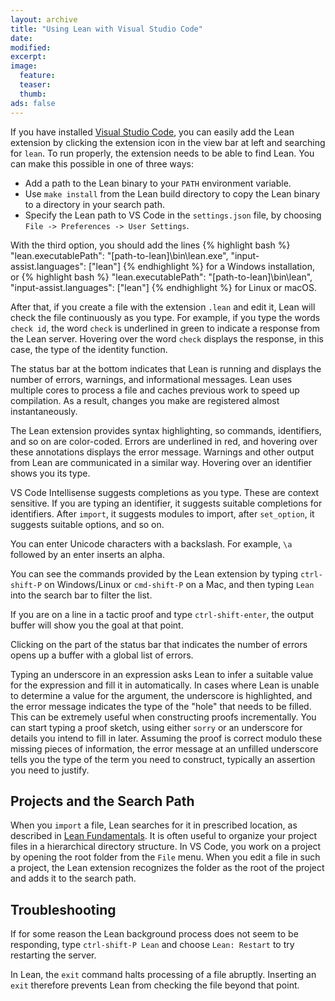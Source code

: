```yaml
---
layout: archive
title: "Using Lean with Visual Studio Code"
date:
modified:
excerpt:
image:
  feature:
  teaser:
  thumb:
ads: false
---
```


If you have installed [Visual Studio Code](https://code.visualstudio.com/), you can easily add the Lean extension by clicking the extension icon in the view bar at left and searching for `lean`. To run properly, the extension needs to be able to find Lean. You can make this possible in one of three ways:
- Add a path to the Lean binary to your `PATH` environment variable.
- Use `make install` from the Lean build directory to copy the Lean binary to a directory in your search path.
- Specify the Lean path to VS Code in the `settings.json` file, by choosing `File -> Preferences -> User Settings`.

With the third option, you should add the lines
{% highlight bash %}
  "lean.executablePath": "[path-to-lean]\\bin\\lean.exe",
  "input-assist.languages": ["lean"]
{% endhighlight %}
for a Windows installation, or
{% highlight bash %}
  "lean.executablePath": "[path-to-lean]\bin\lean",
  "input-assist.languages": ["lean"]
{% endhighlight %}
for Linux or macOS.

After that, if you create a file with the extension `.lean` and edit it, Lean will check the file continuously as you type. For example, if you type the words `check id`, the word `check` is underlined in green to indicate a response from the Lean server. Hovering over the word `check` displays the response, in this case, the type of the identity function.

The status bar at the bottom indicates that Lean is running and displays the number of errors, warnings, and informational messages. Lean uses multiple cores to process a file and caches previous work to speed up compilation. As a result, changes you make are registered almost instantaneously.

The Lean extension provides syntax highlighting, so commands, identifiers, and so on are color-coded. Errors are underlined in red, and hovering over these annotations displays the error message. Warnings and other output from Lean are communicated in a similar way. Hovering over an identifier shows you its type.

VS Code Intellisense suggests completions as you type. These are context sensitive. If you are typing an identifier, it suggests suitable completions for identifiers. After `import`, it suggests modules to import, after `set_option`, it suggests suitable options, and so on.

You can enter Unicode characters with a backslash. For example, `\a` followed by an enter inserts an alpha. 

You can see the commands provided by the Lean extension by typing `ctrl-shift-P` on Windows/Linux or `cmd-shift-P` on a Mac, and then typing `Lean` into the search bar to filter the list.

If you are on a line in a tactic proof and type `ctrl-shift-enter`, the output buffer will show you the goal at that point.

Clicking on the part of the status bar that indicates the number of errors opens up a buffer with a global list of errors.

Typing an underscore in an expression asks Lean to infer a suitable value for the expression and fill it in automatically. In cases where Lean is unable to determine a value for the argument, the underscore is highlighted, and the error message indicates the type of the "hole" that needs to be filled. This can be extremely useful when constructing proofs incrementally. You can start typing a proof sketch, using either `sorry` or an underscore for details you intend to fill in later. Assuming the proof is correct modulo these missing pieces of information, the error message at an unfilled underscore tells you the type of the term you need to construct, typically an assertion you need to justify.

## Projects and the Search Path

When you `import` a file, Lean searches for it in prescribed location, as described in [Lean Fundamentals](../fundamentals). It is often useful to organize your project files in a hierarchical directory structure. In VS Code, you work on a project by opening the root folder from the `File` menu. When you edit a file in such a project, the Lean extension recognizes the folder as the root of the project and adds it to the search path. 

## Troubleshooting

If for some reason the Lean background process does not seem to be responding, type `ctrl-shift-P Lean` and choose `Lean: Restart` to try restarting the server.

In Lean, the `exit` command halts processing of a file abruptly. Inserting an `exit` therefore prevents Lean from checking the file beyond that point.
